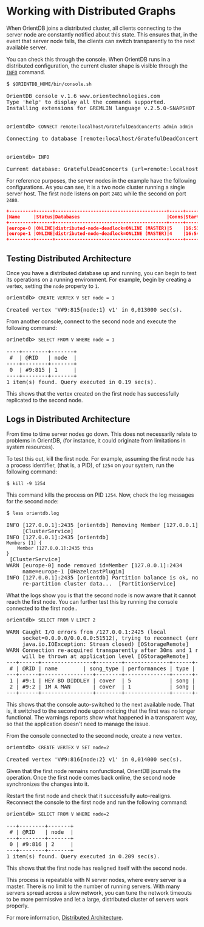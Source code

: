 # Working with Distributed Graphs

When OrientDB joins a distributed cluster, all clients connecting to the server node are constantly notified about this state.  This ensures that, in the event that server node fails, the clients can switch transparently to the next available server.

You can check this through the console.  When OrientDB runs in a distributed configuration, the current cluster shape is visible through the [`INFO`](Console-Command-Info.md) command.


<pre>
$ <code class="lang-sh userinput">$ORIENTDB_HOME/bin/console.sh</code>

OrientDB console v.1.6 www.orientechnologies.com
Type 'help' to display all the commands supported.
Installing extensions for GREMLIN language v.2.5.0-SNAPSHOT


orientdb> <code class="lang-sql userinput">CONNECT remote:localhost/GratefulDeadConcerts admin admin</code>

Connecting to database [remote:localhost/GratefulDeadConcerts] with user 'admin'...OK


orientdb> <code class="lang-sql userinput">INFO</code>

Current database: GratefulDeadConcerts (url=remote:localhost/GratefulDeadConcerts)
</pre>

For reference purposes, the server nodes in the example have the following configurations.  As you can see, it is a two node cluster running a single server host.  The first node listens on port `2481` while the second on port `2480`.

```json
+---------+------+-----------------------------------------+-----+---------+--------------+--------------+-----------------------+
|Name     |Status|Databases                                |Conns|StartedOn|Binary        |HTTP          |UsedMemory             |
+---------+------+-----------------------------------------+-----+---------+--------------+--------------+-----------------------+
|europe-0 |ONLINE|distributed-node-deadlock=ONLINE (MASTER)|5    |16:53:59 |127.0.0.1:2424|127.0.0.1:2480|269.32MB/3.56GB (7.40%)|
|europe-1 |ONLINE|distributed-node-deadlock=ONLINE (MASTER)|4    |16:54:03 |127.0.0.1:2425|127.0.0.1:2481|268.89MB/3.56GB (7.38%)|
+---------+------+-----------------------------------------+-----+---------+--------------+--------------+-----------------------+
```

## Testing Distributed Architecture

Once you have a distributed database up and running, you can begin to test its operations on a running environment.  For example, begin by creating a vertex, setting the `node` property to `1`.

<pre>
orientdb> <code class="lang-sql userinput">CREATE VERTEX V SET node = 1</code>

Created vertex 'V#9:815{node:1} v1' in 0,013000 sec(s).
</pre>

From another console, connect to the second node and execute the following command:


<pre>
orinetdb> <code class="lang-sql userinput">SELECT FROM V WHERE node = 1</code>

----+--------+-------+
 #  | @RID   | node  |
----+--------+-------+
 0  | #9:815 | 1     |
----+--------+-------+
1 item(s) found. Query executed in 0.19 sec(s).
</pre>

This shows that the vertex created on the first node has successfully replicated to the second node.

## Logs in Distributed Architecture

From time to time server nodes go down.  This does not necessarily relate to problems in OrientDB, (for instance, it could originate from limitations in system resources).

To test this out, kill the first node.  For example, assuming the first node has a process identifier, (that is, a PID), of `1254` on your system, run the following command:

<pre>
$ <code class="lang-sh userinput">kill -9 1254</code>
</pre>

This command kills the process on PID `1254`.  Now, check the log messages for the second node:


<pre>
$ <code class="lang-sh userinput">less orientdb.log</code>

INFO [127.0.0.1]:2435 [orientdb] Removing Member [127.0.0.1]:2434
     [ClusterService]
INFO [127.0.0.1]:2435 [orientdb]
<code class="lang-json">Members [1] {
	Member [127.0.0.1]:2435 this
}</code>
 [ClusterService]
WARN [europe-0] node removed id=Member [127.0.0.1]:2434
     name=europe-1 [OHazelcastPlugin]
INFO [127.0.0.1]:2435 [orientdb] Partition balance is ok, no need to
     re-partition cluster data...  [PartitionService]
</pre>

What the logs show you is that the second node is now aware that it cannot reach the first node.  You can further test this by running the console connected to the first node..

<pre>
orientdb> <code class="lang-sql userinput">SELECT FROM V LIMIT 2</code>

WARN Caught I/O errors from /127.0.0.1:2425 (local
     socket=0.0.0.0/0.0.0.0:51512), trying to reconnect (error:
	 java.io.IOException: Stream closed) [OStorageRemote]
WARN Connection re-acquired transparently after 30ms and 1 retries: no errors
     will be thrown at application level [OStorageRemote]
---+------+----------------+--------+--------------+------+-----------------+-----
 # | @RID | name        | song_type | performances | type | out_followed_by | ...
---+------+----------------+--------+--------------+------+-----------------+-----
 1 | #9:1 | HEY BO DIDDLEY | cover  | 5            | song | [5]             | ...
 2 | #9:2 | IM A MAN       | cover  | 1            | song | [2]             | ...
---+------+----------------+--------+--------------+------+-----------------+-----
</pre>

This shows that the console auto-switched to the next available node.  That is, it switched to the second node upon noticing that the first was no longer functional.  The warnings reports show what happened in a transparent way, so that the application doesn't need to manage the issue.

From the console connected to the second node, create a new vertex.

<pre>
orientdb> <code class="lang-sql userinput">CREATE VERTEX V SET node=2</code>

Created vertex 'V#9:816{node:2} v1' in 0,014000 sec(s).
</pre>

Given that the first node remains nonfunctional, OrientDB journals the operation.  Once the first node comes back online, the second node synchronizes the changes into it.

Restart the first node and check that it successfully auto-realigns.  Reconnect the console to the first node and run the following command:

<pre>
orientdb> <code class="lang-sql userinput">SELECT FROM V WHERE node=2</code>

---+--------+-------+
 # | @RID   | node  |
---+--------+-------+
 0 | #9:816 | 2     |
---+--------+-------+
1 item(s) found. Query executed in 0.209 sec(s).
</pre>

This shows that the first node has realigned itself with the second node.

This process is repeatable with N server nodes, where every server is a master.  There is no limit to the number of running servers.  With many servers spread across a slow network, you can tune the network timeouts to be more permissive and let a large, distributed cluster of servers work properly.

For more information, [Distributed Architecture](Distributed-Architecture.md#how-does-it-work).

